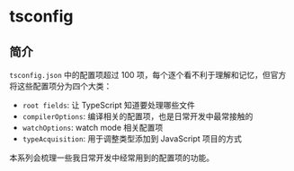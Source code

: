# tsconfig

## 简介

`tsconfig.json` 中的配置项超过 100 项，每个逐个看不利于理解和记忆，但官方将这些配置项分为四个大类：

- `root fields`: 让 TypeScript 知道要处理哪些文件
- `compilerOptions`: 编译相关的配置项，也是日常开发中最常接触的
- `watchOptions`: watch mode 相关配置项
- `typeAcquisition`: 用于调整类型添加到 JavaScript 项目的方式

本系列会梳理一些我日常开发中经常用到的配置项的功能。
